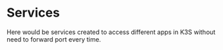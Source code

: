 # Services

Here would be services created to access different apps in K3S without need to forward port every time.
